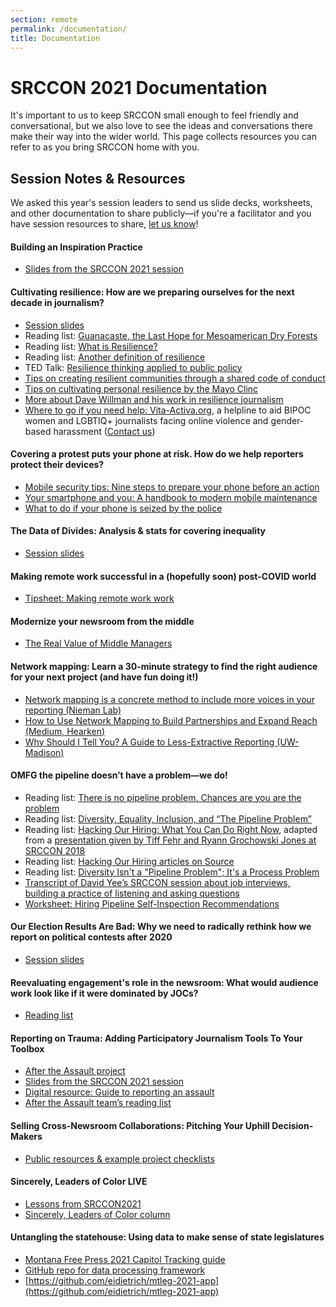 ```yaml
---
section: remote
permalink: /documentation/
title: Documentation
---
```


# SRCCON 2021 Documentation

It's important to us to keep SRCCON small enough to feel friendly and conversational, but we also love to see the ideas and conversations there make their way into the wider world. This page collects resources  you can refer to as you bring SRCCON home with you.


## Session Notes & Resources

We asked this year's session leaders to send us slide decks, worksheets, and other documentation to share publicly—if you're a facilitator and you have session resources to share, [let us know](mailto:srccon@opennews.org)!

#### Building an Inspiration Practice

* [Slides from the SRCCON 2021 session](https://docs.google.com/presentation/d/1nui7TyZMdMfJ0bM2BxPG-Z3-YvvbVF6w_PIAbuFLCCs/edit#slide=id.ge89f68ef3e_0_65)

#### Cultivating resilience: How are we preparing ourselves for the next decade in journalism?

* [Session slides](https://docs.google.com/presentation/d/1TiBfYnej_jQmmfm-nipo1m4WjXkLk63S/edit#slide=id.p1)
* Reading list: [Guanacaste, the Last Hope for Mesoamerican Dry Forests](https://vozdeguanacaste.com/en/guanacaste-the-last-hope-for-mesoamerican-dry-forests/)
* Reading list: [What is Resilience?](https://www.journalism.cuny.edu/jplus/fellowships/resilience-fellowship-program/what-is-resilience/)
* Reading list: [Another definition of resilience](https://hbr.org/2016/06/resilience-is-about-how-you-recharge-not-how-you-endure)
* TED Talk: [Resilience thinking applied to public policy](https://www.ted.com/talks/audrey_tang_digital_social_innovation_to_empower_democracy)
* [Tips on creating resilient communities through a shared code of conduct](https://resilience4news.medium.com/creating-resilient-communities-it-cant-happen-without-dei-a1d0a6dfe64b)
* [Tips on cultivating personal resilience by the Mayo Clinc](https://www.mayoclinic.org/tests-procedures/resilience-training/in-depth/resilience/art-20046311)
* [More about Dave Willman and his work in resilience journalism](https://news.climate.columbia.edu/2020/05/11/resilience-media-project/)
* [Where to go if you need help: Vita-Activa.org](https://vita-activa.org/), a helpline to aid BIPOC women and LGBTIQ+ journalists facing online violence and gender-based harassment ([Contact us](mailto:support@vita-activa.org))

#### Covering a protest puts your phone at risk. How do we help reporters protect their devices?

* [Mobile security tips: Nine steps to prepare your phone before an action](https://freedom.press/training/mobile-security-protest-preparation-tips-activists/)
* [Your smartphone and you: A handbook to modern mobile maintenance](https://freedom.press/training/your-smartphone-and-you-handbook-modern-mobile-maintenance/)
* [What to do if your phone is seized by the police](https://freedom.press/training/mobile-security-for-activists-and-journalists/)

#### The Data of Divides: Analysis & stats for covering inequality

* [Session slides](https://docs.google.com/presentation/d/1W9HI_XDl8vqJ3jdQrfuLFsYpRMoTGBtVXHqTS1mI68o/present?slide=id.p)

#### Making remote work successful in a (hopefully soon) post-COVID world

* [Tipsheet: Making remote work work](https://docs.google.com/document/d/1lH49Ot1ug7NYZ5T9DQOS6q9Mx77dTfMjSvLL_HuliPk/edit#)

#### Modernize your newsroom from the middle

* [The Real Value of Middle Managers](https://hbr.org/2021/06/the-real-value-of-middle-managers)

#### Network mapping: Learn a 30-minute strategy to find the right audience for your next project (and have fun doing it!)

* [Network mapping is a concrete method to include more voices in your reporting (Nieman Lab)](https://www.niemanlab.org/2021/03/network-mapping-is-a-way-to-concrete-way-to-include-more-voices-in-your-reporting/)
* [How to Use Network Mapping to Build Partnerships and Expand Reach (Medium, Hearken)](https://medium.com/we-are-hearken/how-to-use-network-mapping-and-build-partnerships-to-expand-reach-e298941064cd)
* [Why Should I Tell You? A Guide to Less-Extractive Reporting (UW-Madison)](https://ethics.journalism.wisc.edu/why-should-i-tell-you-a-guide-to-less-extractive-reporting/)

#### OMFG the pipeline doesn’t have a problem—we do!

* Reading list: [There is no pipeline problem. Chances are you are the problem](https://medium.com/@webjournalist/there-is-no-pipeline-problem-chances-are-you-are-the-problem-9496c3776848)
* Reading list: [Diversity, Equality, Inclusion, and “The Pipeline Problem”](https://niemanreports.org/articles/diversity-equality-inclusion-and-the-pipeline-problem/)
* Reading list: [Hacking Our Hiring: What You Can Do Right Now](https://source.opennews.org/articles/hacking-our-hiring-what-you-can-do-right-now/), adapted from a [presentation given by Tiff Fehr and Ryann Grochowski Jones at SRCCON 2018](https://docs.google.com/presentation/d/1rTJ4FY2Q-8zUGVlhMxDGdxLEi2u2_7NHHV1a4Z5db3U/edit?usp=sharing)
* Reading list: [Hacking Our Hiring articles on Source](https://source.opennews.org/articles/tags/hacking-our-hiring/)
* Reading list: [Diversity Isn't a "Pipeline Problem"; It's a Process Problem](https://www.gem.com/blog/think-diversity-is-a-pipeline-problem-look-to-your-process-instead) 
* [Transcript of David Yee’s SRCCON session about job interviews, building a practice of listening and asking questions](https://2018.srccon.org/transcripts/SRCCON2018-listening-asking-questions/) 
* [Worksheet: Hiring Pipeline Self-Inspection Recommendations](https://docs.google.com/document/d/1MVxJLcJwk1L-854Jug9atnZI6fdxRLpOl8FHoEf9q9k/edit?usp=sharing)

#### Our Election Results Are Bad: Why we need to radically rethink how we report on political contests after 2020

* [Session slides](https://docs.google.com/presentation/d/113KHKRZOgk5W1slV4iKvWobqSgRxPwN8ltC7A2r4RAI/edit)

#### Reevaluating engagement's role in the newsroom: What would audience work look like if it were dominated by JOCs?

* [Reading list](https://docs.google.com/document/d/12fGeZLlq6oINTe3-Wp_OztRLXPcoLyg_RwUpqwMs4yQ/edit#)

#### Reporting on Trauma: Adding Participatory Journalism Tools To Your Toolbox

* [After the Assault project](https://www.capradio.org/aftertheassault)
* [Slides from the SRCCON 2021 session](https://docs.google.com/presentation/d/1qCPtt36fULQhTidtMfHH2I8WWvOPC5Ez7snC2IHjicg/edit#slide=id.p)
* [Digital resource: Guide to reporting an assault](https://projects.capradio.org/guide-to-report-sexual-assault-in-sacramento/)
* [After the Assault team’s reading list](https://docs.google.com/document/d/1qo2QM6ZcMoqJ1iLo2MVSGZJMTYMGcSGa5HV6cHlXU6w/edit)

#### Selling Cross-Newsroom Collaborations: Pitching Your Uphill Decision-Makers

* [Public resources & example project checklists](https://docs.google.com/document/d/1pZtzizV7EGDgF2IZmNYb0VstNTDalW6SlEK9Pbwsljc/edit#heading=h.ln09mixk2v15)

#### Sincerely, Leaders of Color LIVE

* [Lessons from SRCCON2021](https://source.opennews.org/articles/sincerely-leaders-color-lessons-srccon2021/)
* [Sincerely, Leaders of Color column](https://source.opennews.org/articles/tags/sincerely-leaders-of-color/)

#### Untangling the statehouse: Using data to make sense of state legislatures

* [Montana Free Press 2021 Capitol Tracking guide](https://apps.montanafreepress.org/capitol-tracker-2021/ )
* [GitHub repo for data processing framework](https://github.com/eidietrich/mtleg-2021-framework)
* [https://github.com/eidietrich/mtleg-2021-app](https://github.com/eidietrich/mtleg-2021-app)
